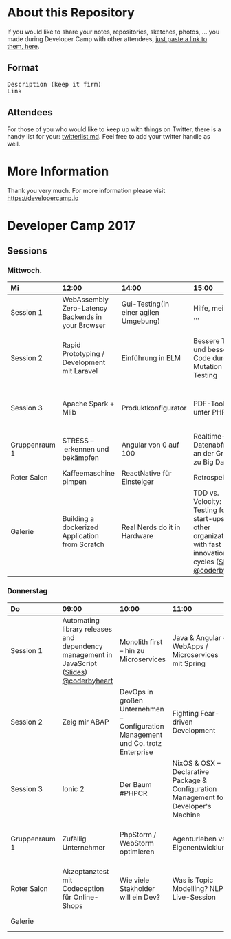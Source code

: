 # About this Repository

If you would like to share your notes, repositories, sketches, photos, ... you made during Developer Camp
with other attendees, <a href="https://github.com/developercamp/devcamp17/blob/master/Edit%20here%20-%20links%20to%20share.txt">just paste a link to them, here</a>.

## Format

<pre>Description (keep it firm)
Link</pre>

## Attendees

For those of you who would like to keep up with things on Twitter, there is a handy list for your: <a href="https://github.com/developercamp/devcamp17/blob/master/twitterlist.md">twitterlist.md</a>. Feel free to add your twitter handle as well.

# More Information

Thank you very much. For more information please visit https://developercamp.io

# Developer Camp 2017
## Sessions
### Mittwoch. 

|Mi|12:00|14:00|15:00|16:15|17:15|18:15|
|:--|:-----|:-----|:------|:------|:-----|:-----|
|Session 1 |WebAssembly Zero-Latency Backends in your Browser|Gui-Testing(in einer agilen Umgebung)|Hilfe, mein PO …|Functional JS (with RamdaJS) |TypeScript & HTML5|| 
|Session 2 |Rapid Prototyping / Development mit Laravel|Einführung in ELM|Bessere Tests und besseren Code durch Mutation Testing|How to build and the test your own linux|Ansible & Vagrant | Container-Orchestrierung und -Management mit Docker und. Rancher
|Session 3 |Apache Spark  + Mlib|Produktkonfigurator|PDF-Tools unter PHP|Nachvollziehbare, Datengetriebene, automatisierte Anaslysen der Softwareentwicklung|Docker-Entwicklungsumgebung auf dem Mac|REST-API mit AWS
|Gruppenraum 1 |STRESS – erkennen und bekämpfen|Angular von 0 auf 100|Realtime-Datenabfragen an der Grenze zu Big Data|Monitoring-Talk|Selbsthilfegruppen für Usergroup-Organisatoren|Spiel und Spaß mit @talkaboutdev
|Roter Salon |Kaffeemaschine pimpen|ReactNative für Einsteiger|Retrospektive|Leadership in der IT||Mit Alexa spielen
|Galerie |Building a dockerized Application from Scratch|Real Nerds do it in Hardware|TDD vs. Velocity: Testing for start-ups and other organizations with fast innovation cycles ([Slides](https://goo.gl/0EUz40)) [@coderbyheart](https://twitter.com/coderbyheart)||Management-Brainfucks – Warum Manager und Agil oft schmerzen|Spiel und Spaß mit @talkaboutdev

### Donnerstag 

|Do|09:00|10:00|11:00|12:00|14:00|15:00|16:00|
|:--|:-----|:-----|:------|:------|:-----|:-----|:----|
|Session 1 |Automating library releases and dependency management in JavaScript ([Slides](https://goo.gl/6ftIZA)) [@coderbyheart](https://twitter.com/coderbyheart)|Monolith first – hin zu Microservices|Java & Angular – WebApps / Microservices mit Spring|5 Years CTO'ing (Beginner) [@coderbyheart](https://twitter.com/coderbyheart)|Von Berufschule-Entwicklung zu prof. Entwicklung|Hypethema Microservices – Diskussion, Aufbau, Cloud ACL, richtige Herangehensweise||
|Session 2 |Zeig mir ABAP|DevOps in großen Unternehmen – Configuration Management und Co. trotz Enterprise|Fighting Fear-driven Development|Architektur und Code im Einklang – Architekturdokumentation automatisiert validieren||Concurrency Generators Webworker – JavaScript|Selbsthilfegruppe Bugfixing?! Was man mit den Tierchen so machen kann|
|Session 3 |Ionic 2|Der Baum #PHPCR|NixOS & OSX – Declarative Package & Configuration Management for Developer's Machine|Rewactive JavaScript RxJS|||
|Gruppenraum 1 |Zufällig Unternehmer|PhpStorm / WebStorm optimieren|Agenturleben vs. Eigenentwicklung|Example Mapping by Example|Komplexe REST-APIs, Best-Practice, Diskussionsrunde|Doctrine-2-Crashkurs|Selbsthilfegruppe Bugfixing? Was man mit den Tierchen so machen kann|
|Roter Salon |Akzeptanztest mit Codeception für Online-Shops|Wie viele Stakholder will ein Dev?|Was is Topic Modelling? NLP-Live-Session|Laserfernerkennung|HomeLab-Diskussion|Distributed Teams - Best practices @coderbyheart @bruckmayer|
|Galerie ||||Refactoring Coding Dojo (Tennis-Kata, OS)|XTT – Located Team Tools|Minimal Releasable Crap
